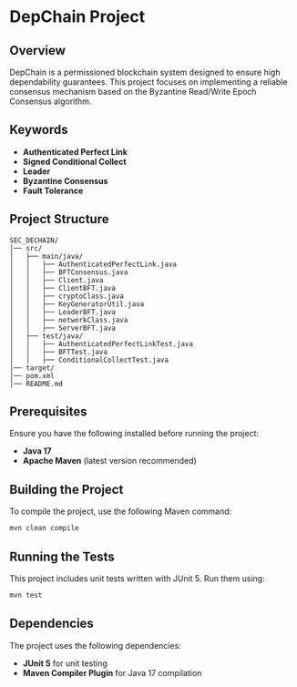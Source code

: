 # DepChain Project

## Overview
DepChain is a permissioned blockchain system designed to ensure high dependability guarantees. This project focuses on implementing a reliable consensus mechanism based on the Byzantine Read/Write Epoch Consensus algorithm.

## Keywords
- **Authenticated Perfect Link**
- **Signed Conditional Collect**
- **Leader**
- **Byzantine Consensus**
- **Fault Tolerance**

## Project Structure
```
SEC_DECHAIN/
│── src/
│   ├── main/java/
│   │   ├── AuthenticatedPerfectLink.java
│   │   ├── BFTConsensus.java
│   │   ├── Client.java
│   │   ├── ClientBFT.java
│   │   ├── cryptoClass.java
│   │   ├── KeyGeneratorUtil.java
│   │   ├── LeaderBFT.java
│   │   ├── networkClass.java
│   │   ├── ServerBFT.java
│   ├── test/java/
│   │   ├── AuthenticatedPerfectLinkTest.java
│   │   ├── BFTTest.java
│   │   ├── ConditionalCollectTest.java
│── target/
│── pom.xml
│── README.md
```

## Prerequisites
Ensure you have the following installed before running the project:
- **Java 17**
- **Apache Maven** (latest version recommended)

## Building the Project
To compile the project, use the following Maven command:
```sh
mvn clean compile
```

## Running the Tests
This project includes unit tests written with JUnit 5. Run them using:
```sh
mvn test
```

## Dependencies
The project uses the following dependencies:
- **JUnit 5** for unit testing
- **Maven Compiler Plugin** for Java 17 compilation











